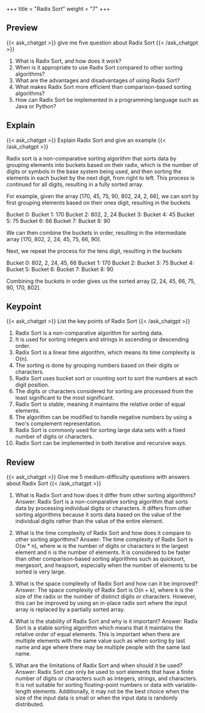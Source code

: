 +++
title = "Radix Sort"
weight = "7"
+++
## Preview
{{< ask_chatgpt >}}
give me five question about Radix Sort
{{< /ask_chatgpt >}}



1. What is Radix Sort, and how does it work?
2. When is it appropriate to use Radix Sort compared to other sorting algorithms?
3. What are the advantages and disadvantages of using Radix Sort?
4. What makes Radix Sort more efficient than comparison-based sorting algorithms?
5. How can Radix Sort be implemented in a programming language such as Java or Python?   

## Explain
{{< ask_chatgpt >}}
Explain Radix Sort and give an example
{{< /ask_chatgpt >}}



Radix sort is a non-comparative sorting algorithm that sorts data by grouping elements into buckets based on their radix, which is the number of digits or symbols in the base system being used, and then sorting the elements in each bucket by the next digit, from right to left. This process is continued for all digits, resulting in a fully sorted array.

For example, given the array [170, 45, 75, 90, 802, 24, 2, 66], we can sort by first grouping elements based on their ones digit, resulting in the buckets

Bucket 0: 
Bucket 1: 170 
Bucket 2: 802, 2, 24 
Bucket 3: 
Bucket 4: 45 
Bucket 5: 75 
Bucket 6: 66 
Bucket 7: 
Bucket 8: 90 

We can then combine the buckets in order, resulting in the intermediate array [170, 802, 2, 24, 45, 75, 66, 90].

Next, we repeat the process for the tens digit, resulting in the buckets

Bucket 0: 802, 2, 24, 45, 66 
Bucket 1: 170 
Bucket 2: 
Bucket 3: 75 
Bucket 4: 
Bucket 5: 
Bucket 6: 
Bucket 7: 
Bucket 8: 90 

Combining the buckets in order gives us the sorted array [2, 24, 45, 66, 75, 90, 170, 802].   

## Keypoint
{{< ask_chatgpt >}}
List the key points of Radix Sort
{{< /ask_chatgpt >}}





1. Radix Sort is a non-comparative algorithm for sorting data. 
2. It is used for sorting integers and strings in ascending or descending order. 
3. Radix Sort is a linear time algorithm, which means its time complexity is O(n). 
4. The sorting is done by grouping numbers based on their digits or characters. 
5. Radix Sort uses bucket sort or counting sort to sort the numbers at each digit position. 
6. The digits or characters considered for sorting are processed from the least significant to the most significant. 
7. Radix Sort is stable, meaning it maintains the relative order of equal elements. 
8. The algorithm can be modified to handle negative numbers by using a two's complement representation. 
9. Radix Sort is commonly used for sorting large data sets with a fixed number of digits or characters. 
10. Radix Sort can be implemented in both iterative and recursive ways.   

## Review
{{< ask_chatgpt >}}
Give me 5 medium-difficulty questions with answers about Radix Sort
{{< /ask_chatgpt >}}



1. What is Radix Sort and how does it differ from other sorting algorithms?
Answer: Radix Sort is a non-comparative sorting algorithm that sorts data by processing individual digits or characters. It differs from other sorting algorithms because it sorts data based on the value of the individual digits rather than the value of the entire element.

2. What is the time complexity of Radix Sort and how does it compare to other sorting algorithms?
Answer: The time complexity of Radix Sort is O(w * n), where w is the number of digits or characters in the largest element and n is the number of elements. It is considered to be faster than other comparison-based sorting algorithms such as quicksort, mergesort, and heapsort, especially when the number of elements to be sorted is very large.

3. What is the space complexity of Radix Sort and how can it be improved?
Answer: The space complexity of Radix Sort is O(n + k), where k is the size of the radix or the number of distinct digits or characters. However, this can be improved by using an in-place radix sort where the input array is replaced by a partially sorted array.

4. What is the stability of Radix Sort and why is it important?
Answer: Radix Sort is a stable sorting algorithm which means that it maintains the relative order of equal elements. This is important when there are multiple elements with the same value such as when sorting by last name and age where there may be multiple people with the same last name.

5. What are the limitations of Radix Sort and when should it be used?
Answer: Radix Sort can only be used to sort elements that have a finite number of digits or characters such as integers, strings, and characters. It is not suitable for sorting floating-point numbers or data with variable-length elements. Additionally, it may not be the best choice when the size of the input data is small or when the input data is randomly distributed.   

